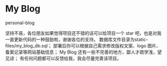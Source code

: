 # My Blog
personal-blog

坚持不易，各位朋友如果觉得项目还不错的话可以给项目一个 star 吧，也是对我一直更新代码的一种鼓励啦，谢谢各位的支持。
数据库文件目录为static-files/my_blog_db.sql；
部署后你可以根据自己需求修改版权文案、logo 图片、备案记录等网站基础信息；
My Blog 还有一些不完善的地方，鄙人才疏学浅，望见谅；
有任何问题都可以反馈给我，我会尽量完善该项目。
